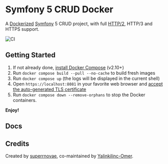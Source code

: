 # Symfony 5 CRUD Docker

A [Dockerized](https://www.docker.com/) [Symfony](https://symfony.com) 5 CRUD project, with full [HTTP/2](https://symfony.com/doc/current/weblink.html), HTTP/3 and HTTPS support.

![CI](https://github.com/superrnovae/symfony-5-crud-docker/workflows/CI/badge.svg)

## Getting Started

1. If not already done, [install Docker Compose](https://docs.docker.com/compose/install/) (v2.10+)
2. Run `docker compose build --pull --no-cache` to build fresh images
3. Run `docker compose up` (the logs will be displayed in the current shell)
4. Open `https://localhost:8081` in your favorite web browser and [accept the auto-generated TLS certificate](https://stackoverflow.com/a/15076602/1352334)
5. Run `docker compose down --remove-orphans` to stop the Docker containers.

**Enjoy!**

## Docs

## Credits

Created by [superrnovae](https://github.com/superrnovae), co-maintained by [Yalinkilinc-Omer](https://github.com/Yalinkilinc-Omer).
